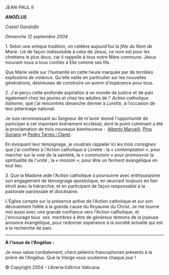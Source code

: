 JEAN-PAUL II

***ANGÉLUS***

*Castel Gandolfo*

*Dimanche 12 septembre 2004*

1. Selon une antique tradition, on célèbre aujourd'hui la *fête du Nom de Marie*. Lié de façon indissoluble à celui de Jésus, ce nom est pour les chrétiens le plus doux, car il rappelle à tous notre Mère commune. Jésus mourant nous a tous confiés à Elle comme ses fils.

Que Marie veille sur l'humanité en cette heure marquée par de *terribles explosions de violence*. Qu'elle veille en particulier sur les nouvelles générations, désireuses de construire un avenir d'espérance pour tous.

2. J'ai perçu cette profonde aspiration à un monde de justice et de paix également chez les jeunes et chez les adultes de l' *Action catholique italienne*, que j'ai rencontrés dimanche dernier à *Lorette*, à l'occasion de leur pèlerinage national.

Je suis reconnaissant au Seigneur de m'avoir donné l'opportunité de participer à cet important événement ecclésial, dont le point culminant a été la proclamation de trois nouveaux bienheureux :  [Alberto Marvelli](http://www.vatican.va/news_services/liturgy/saints/ns_lit_doc_20040905_marvelli_fr.html), [Pina Suriano](http://www.vatican.va/news_services/liturgy/saints/ns_lit_doc_20040905_suriano_fr.html) et [Pedro Tarrés i Claret](http://www.vatican.va/news_services/liturgy/saints/ns_lit_doc_20040905_tarres_fr.html).

En évoquant leur témoignage, je voudrais rappeler ici les *trois consignes* que j'ai confiées à l'Action catholique à Lorette : la *« contemplation »*, pour marcher sur la voie de la sainteté, la *« communion »* pour promouvoir la spiritualité de l'unité ; la *« mission »*, pour être un ferment évangélique en tout lieu.

3. Que la Madone aide l'Action catholique à poursuivre avec enthousiasme son engagement de témoignage apostolique, en œuvrant toujours en lien étroit avec la hiérarchie, et en participant de façon responsable à la pastorale paroissiale et diocésaine.

L'Église compte sur la présence active de l'Action catholique et sur son dévouement fidèle à la grande cause du Royaume du Christ. Je me tourne moi aussi avec une grande confiance vers l'Action catholique, et j'encourage tous  ses  membres à être de généreux témoins de la joyeuse annonce évangélique, pour redonner espérance à la société actuelle qui est à la recherche de paix.

** * **

**À l'issue de l'Angélus :**

Je vous salue cordialement, chers pèlerins francophones présents à la prière de l'Angélus. Que la Vierge vous soutienne chaque jour !

© Copyright 2004 - Libreria Editrice Vaticana